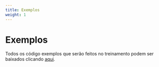 ```yaml
---
title: Exemplos
weight: 1
---
```


# Exemplos

Todos os código exemplos que serão feitos no treinamento podem ser baixados clicando [aqui](https://github.com/alexribeirodev/curso-nodejs/releases/tag/v1.2.0).
